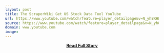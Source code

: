 ```yaml
---
layout: post
title: The ScraperWiki Get US Stock Data Tool YouTube
url: https://www.youtube.com/watch/feature=player_detailpage&v=N_yh8RHL5lU
source: https://www.youtube.com/watch/feature=player_detailpage&v=N_yh8RHL5lU
domain: www.youtube.com
image: 
---
```


<p></p>
<center><p><a href="https://www.youtube.com/watch/feature=player_detailpage&v=N_yh8RHL5lU" style='padding:25px; font-sze:18px; font-weight: bold;'>Read Full Story</a></p></center>
